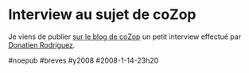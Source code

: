 # Interview au sujet de coZop

Je viens de publier [sur le blog de coZop](http://cozop.com/blog/2008/01/14/tc-interviewe-par-donatien-rodriguez/) un petit interview effectué par [Donatien Rodriguez](http://expat-prague.com/leblog/2008/01/13/cozop-entretien-avec-thierry-crouzet/).

#noepub #breves #y2008 #2008-1-14-23h20

